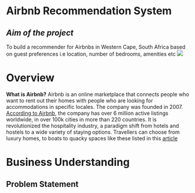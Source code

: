 # **Airbnb Recommendation System**
## *Aim of the project*
To build a recommender for Airbnbs in Western Cape, South Africa based on guest preferences i.e location, number of bedrooms, amenities etc
![](https://th.bing.com/th/id/R.b7026f03d76d7999d642c57bd86051dd?rik=ayFeV62qBnDLFw&riu=http%3a%2f%2flatfusa.com%2fmedia%2fuploads%2f2020%2f12%2f10%2fairbnb-678x381.jpg&ehk=ygq%2b0vwi%2fzEoTYEvWfsJBqmk%2fkR5qvJOeZ21pB3tL2o%3d&risl=&pid=ImgRaw&r=0)
# Overview
**What is Airbnb?**
Airbnb is an online marketplace that connects people who want to rent out their homes with people who are looking for accommodations in specific locales. The company was founded in 2007. <a href = "https://news.airbnb.com/about-us/">According to Airbnb</a>, the company has over 6 million active listings worldwide, in over 100k cities in more than 220 countries. It is revolutionized the hospitality industry, a paradigm shift from hotels and hostels to a wide variety of staying options. Travellers can choose from luxury homes, to boats to quacky spaces like these listed in this <a href = "https://www.dwell.com/article/unique-airbnb-fund-weirdest-home-rentals-e665f737">article</a>
# **Business Understanding**
## **Problem Statement**

